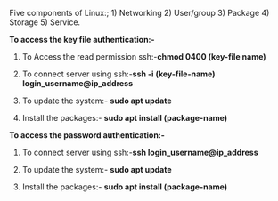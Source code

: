 Five components of Linux:; 1) Networking 2) User/group 3) Package 4) Storage 5) Service.

**To access the key file authentication:-**

1. To Access the read permission ssh:-**chmod 0400 (key-file name)**

2. To connect server using ssh:-**ssh -i (key-file-name) login_username@ip_address**

3. To update the system:- **sudo apt update**

4. Install the packages:- **sudo apt install (package-name)**

**To access the password authentication:-**

1. To connect server using ssh:-**ssh login_username@ip_address**

2. To update the system:- **sudo apt update**

3. Install the packages:- **sudo apt install (package-name)**

